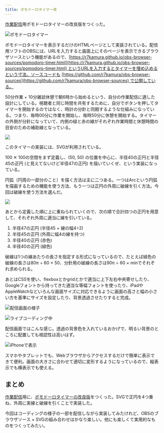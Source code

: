 ```yaml
---
title: ポモドーロタイマー改
---
```

[作業配信](https://www.youtube.com/c/r7kamura)用ポモドーロタイマーの改良版をつくった。

![](https://lh3.googleusercontent.com/RR4tDTZbzQRlzPHseYp8mTR4D5-Z76Oz6B-7Pvyv6JsSkrRWS7zyNhsU-KykfBndcqfq4PY2FLTpwLMZyx6379BX5kbhrwpLyuu2pNpu68rl0Z_slGIxv7wOfGR5da7UfVmwJ7pZjHkffZmI5Slc4F6ecIxQQj1VUwpcCNURk3KQtgoIXW22b-7eGO46Zw "ポモドーロタイマー")

ポモドーロタイマーを表示するだけのHTMLページとして実装されている。配信用ソフトのOBSには、URLを入力すると画面上にそのページを表示できるブラウザソースという機能があるので、[https://r7kamura.github.io/obs-browser-sources/pomodoro-timer.html](https://r7kamura.github.io/obs-browser-sources/pomodoro-timer.html) というURLを入力するとタイマーを埋め込めるという寸法。ソースコードも [https://github.com/r7kamura/obs-browser-sources](https://github.com/r7kamura/obs-browser-sources) で公開している。

50分作業 + 10分雑談休憩で朝6時から始めるという、自分の作業配信に適した設計にしている。視聴者と同じ時間を共有するために、自分でボタンを押してタイマーを開始するのではなく、時計の分針と同期するような仕組みになっている。つまり、毎時00分に作業を開始し、毎時50分に休憩を開始する。タイマーの外側が分針になっていて、内側の緑と赤の線がそれぞれ作業時間と休憩時間の目安のための補助線となっている。

![](https://lh3.googleusercontent.com/7WStJLkxtvDTJ-dKJu-tu5BEEONivqPvb7K_0GIvsLei32hd__PaTqOmG5jQD35HDg6MTSjKH6PkyQeE6Q6nblfc29xycEpZzQwrBVp08FFtJfM9P8i1iqpX-OlpuDitveuvoLdvfE9FgTxprUrl_K2J1NS1Jkba8tYIZUyUDGiJBXOmEthW3Wg4ycir7Q)

このタイマーの実装には、SVGが利用されている。

100 ✕ 100の空間をまず定義し、(50, 50) の位置を中心に、半径40の正円と半径45の正円 (と見えてないけど半径47の正円) を描いていくぜ、という実装になっている。

円弧（円周の一部分のこと）を描く方法は主に二つある。一つはArcという円弧を描画するための機能を使う方法、もう一つは正円の外周に破線を引く方法。今回は破線を使う方法を選んだ。

![](https://lh6.googleusercontent.com/Zggi4sdpTenSstQI6msnz2kr4WQWfdBEr92yCp8oCQoq81a6eB5m7lQmtgZiWERjfx3yaWWDPfS2G_KOZgTa7hy-QYBat8c3RRwn3nY69rFoFdxtijvWBD6P-os3YFWb7PnMFD2MZBMzBN0g-EEANSHOWox7wlq_wZSgP-Gt-UnDKUDhdpgj7IqtB9YSGQ)

あとから定義した順に上に重ねられていくので、次の順で合計四つの正円を用意して、それぞれ外周に適当に線を引いている。

1.  半径47の正円 (半径45 + 線の幅4÷2)
2.  半径45の正円 (外周に幅4の線を持つ)
3.  半径40の正円 (赤色)
4.  半径40の正円 (緑色)

破線は1つの線あたりの長さを指定する形式になっているので、たとえば緑色の破線の長さは80π ÷ 60 × 50、分針用の破線の長さは90π ÷ 60 × minでそれぞれ求められる。

あとはCSSを使い、flexboxとかgridとかで適当に上下左右中央寄せしたり、Googleフォントから持ってきた適当な等幅フォントを使ったり、iPadやAppleWatchなどいろんな画面サイズに対応できるように画面の高さと幅の小さい方を基準にサイズを設定したり、背景透過させたりすると完成。

![](https://lh4.googleusercontent.com/wQeV6eigKC64TmHI-yCiT63pIaAa1SZ-c99TxAx5YN1bxidTb30bobN-Pwqf2qZTzYUOKJGnahvxxU-pYCTTs-iW3-gzqr0aIXTbIAe9bHQv8H6AvlLBgRplsRCYaWiaPt4P9UHexg1cZ7dvRbeNrXbpmag9YH9Kxw20Lut-Tc4kRKZhKZkee8KSVU1e3w "配信画面の様子")

![](https://lh4.googleusercontent.com/r_QDXuxhtawtpU8JGSFi43ljkD_ZRoVpH8zEVDXBV1sYdGIMDUOdQKoHtmWSDwJZrOq4AsfpUs6-gAs0wv2jpUHqQfanj--IXsOSqaeOwetGw1-gDJe3RiXGSFRmoq4Ve2OZzLkLahTm97moQb8DJxUbXusSmHjgVU59qDdzKvmefYq93sxBJ0jTvFSvWw "ライブコーディング中")

配信画面ではこんな感じ。透過の背景色を入れているおかげで、明るい背景のところに配置しても視認性は高いはず。

![](https://lh4.googleusercontent.com/EKM3aVQezZzCJ14FCYtn2nuRr_wDpnjJaRfiP5xGvW4ADVl0QqHwDBotV9DlYOrBg9YfzhGVmi3BPin-Tas-ExU-RKFML9ccffTJol0hZQqttaqUM8391BGSbw1_2MGrzOR8hngzdeQDNaOxqptsCtoYXHJIlDZ6yS3TEqI8U7twl1b7V8g_8tSkEBCLMg "iPhoneで表示")

スマホやタブレットでも、Webブラウザからアクセスするだけで簡単に表示できて便利。画面の大きさに合わせて適切に変形するようになっているので、縦表示でも横表示でも使える。

まとめ
---

[作業配信](https://www.youtube.com/c/r7kamura)用に、[ポモドーロタイマーの改良版](https://github.com/r7kamura/obs-browser-sources)をつくった。SVGで正円を4つ重ね、外周に実線と破線を引くことで実装した。

今回はコーディングの様子の一部を配信しながら実装してみたけれど、OBSのブラウザソース × SVGの組み合わせはかなり楽しい。他にも楽しくて実用的なものをつくってみたい。

